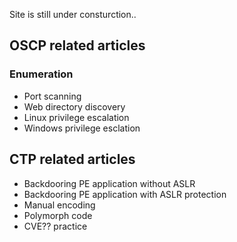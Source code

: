 Site is still under consturction..  

## OSCP related articles ##
### Enumeration ###
* Port scanning
* Web directory discovery
* Linux privilege escalation
* Windows privilege esclation

## CTP related articles ##
* Backdooring PE application without ASLR
* Backdooring PE application with ASLR protection
* Manual encoding
* Polymorph code
* CVE?? practice

